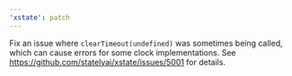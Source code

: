 ```yaml
---
'xstate': patch
---
```


Fix an issue where `clearTimeout(undefined)` was sometimes being called, which can cause errors for some clock implementations. See https://github.com/statelyai/xstate/issues/5001 for details.

